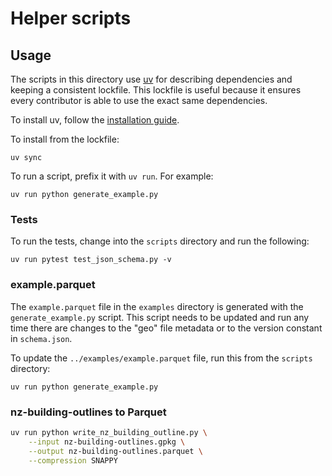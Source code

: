 # Helper scripts

## Usage

The scripts in this directory use [uv](https://docs.astral.sh/uv/) for describing dependencies and keeping a consistent lockfile. This lockfile is useful because it ensures every contributor is able to use the exact same dependencies.

To install uv, follow the [installation guide](https://docs.astral.sh/uv/getting-started/installation/).

To install from the lockfile:

```
uv sync
```

To run a script, prefix it with `uv run`. For example:

```
uv run python generate_example.py
```

### Tests

To run the tests, change into the `scripts` directory and run the following:

```
uv run pytest test_json_schema.py -v
```

### example.parquet

The `example.parquet` file in the `examples` directory is generated with the `generate_example.py` script.  This script needs to be updated and run any time there are changes to the "geo" file metadata or to the version constant in `schema.json`.

To update the `../examples/example.parquet` file, run this from the `scripts` directory:

```
uv run python generate_example.py
```

### nz-building-outlines to Parquet

```bash
uv run python write_nz_building_outline.py \
    --input nz-building-outlines.gpkg \
    --output nz-building-outlines.parquet \
    --compression SNAPPY
```
